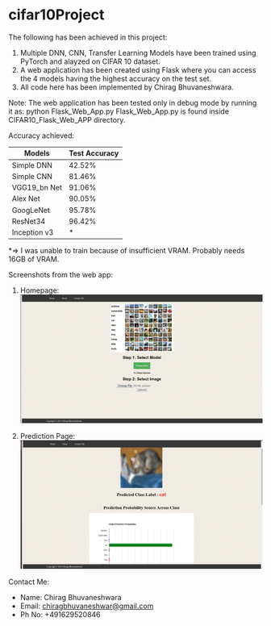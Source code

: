 # cifar10Project

The following has been achieved in this project:
1. Multiple DNN, CNN, Transfer Learning Models have been trained using PyTorch and alayzed on CIFAR 10 dataset.
2. A web application has been created using Flask where you can access the 4 models having the highest accuracy on the test set.
3. All code here has been implemented by Chirag Bhuvaneshwara.

Note: The web application has been tested only in debug mode by running it as: python Flask_Web_App.py 
Flask_Web_App.py is found inside CIFAR10_Flask_Web_APP directory.

Accuracy achieved: 

| Models  | Test Accuracy |
| ------------- | ------------- |
| Simple DNN  | 42.52%  |
| Simple CNN  | 81.46%  |
| VGG19_bn Net  | 91.06%  |
| Alex Net  | 90.05%  |
| GoogLeNet  | 95.78%  |
| ResNet34  | 96.42%  |
| Inception v3  | * |

*=> I was unable to train because of insufficient VRAM. Probably needs 16GB of VRAM.

Screenshots from the web app:

1. Homepage:
![alt text](https://github.com/chiragbhuvaneshwara/cifar10Project/blob/master/screenshots/homepage.png)

2. Prediction Page:
![alt text](https://github.com/chiragbhuvaneshwara/cifar10Project/blob/master/screenshots/Pred.png)

Contact Me:
- Name: Chirag Bhuvaneshwara
- Email: chiragbhuvaneshwar@gmail.com
- Ph No: +491629520846
